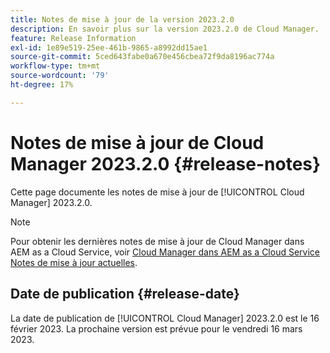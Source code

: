 ```yaml
---
title: Notes de mise à jour de la version 2023.2.0
description: En savoir plus sur la version 2023.2.0 de Cloud Manager.
feature: Release Information
exl-id: 1e89e519-25ee-461b-9865-a8992dd15ae1
source-git-commit: 5ced643fabe0a670e456cbea72f9da8196ac774a
workflow-type: tm+mt
source-wordcount: '79'
ht-degree: 17%

---
```


# Notes de mise à jour de Cloud Manager 2023.2.0 {#release-notes}

Cette page documente les notes de mise à jour de [!UICONTROL Cloud Manager] 2023.2.0.

>[!NOTE]
>
>Pour obtenir les dernières notes de mise à jour de Cloud Manager dans AEM as a Cloud Service, voir [Cloud Manager dans AEM as a Cloud Service Notes de mise à jour actuelles](https://experienceleague.adobe.com/en/docs/experience-manager-cloud-service/content/release-notes/cloud-manager/current).

## Date de publication {#release-date}

La date de publication de [!UICONTROL Cloud Manager] 2023.2.0 est le 16 février 2023. La prochaine version est prévue pour le vendredi 16 mars 2023.
